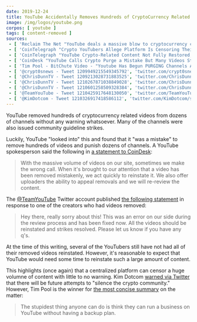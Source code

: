 ```yaml
---
date: 2019-12-24
title: YouTube Accidentally Removes Hundreds of CryptoCurrency Related Videos
image: /img/logos/youtube.png
corpos: [ youtube ]
tags: [ content-removed ]
sources:
 - [ 'Reclaim The Net "YouTube deals a massive blow to cryptocurrency community, calls it "harmful or dangerous", mass deletes videos" by Didi Rankovic (24 Dec 2019)', 'reclaimthenet.org/youtube-cryptocurrency-censorship/' ]
 - [ 'CoinTelegraph "Crypto YouTubers Allege Platform Is Censoring Their Content" by Marie Huillet (24 Dec 2019)', 'cointelegraph.com/news/crypto-youtubers-allege-platform-is-censoring-their-content' ]
 - [ 'CoinTelegraph "YouTube Crypto-Related Content Not Fully Restored, YouTubers Say "Nothing Has Changed"" by Rachel Wolfson (25 Dec 2019)', 'cointelegraph.com/news/youtube-crypto-related-content-not-fully-restored-youtubers-say-nothing-has-changed' ]
 - [ 'CoinDesk "YouTube Calls Crypto Purge a Mistake But Many Videos Still Missing" by Danny Nelson (26 Dec 2019)', 'www.coindesk.com/youtube-calls-crypto-purge-a-mistake-but-many-videos-still-missing' ]
 - [ 'Tim Pool - BitChute Video - "Youtube Has Begun PURGING Channels AGAIN, Crypto Channels Getting Wiped Out" (26 Dec 2019)', 'www.bitchute.com/video/Kr5r3SNYsmU/' ]
 - [ '@crypt0snews - Tweet 1209949215549345792', 'twitter.com/crypt0snews/status/1209949215549345792' ]
 - [ '@ChrisDunnTV - Tweet 1209213028731883525', 'twitter.com/ChrisDunnTV/status/1209213028731883525' ]
 - [ '@ChrisDunnTV - Tweet 1210267871038849028', 'twitter.com/ChrisDunnTV/status/1210267871038849028' ]
 - [ '@ChrisDunnTV - Tweet 1210601258509328384', 'twitter.com/ChrisDunnTV/status/1210601258509328384' ]
 - [ '@TeamYouTube - Tweet 1210425917648130050', 'twitter.com/TeamYouTube/status/1210425917648130050' ]
 - [ '@KimDotcom - Tweet 1210326917418586112', 'twitter.com/KimDotcom/status/1210326917418586112' ]
---
```


YouTube removed hundreds of cryptocurrency related videos from dozens of channels without any warning whatsoever.
Many of the channels were also issued community guideline strikes.

Luckily, YouTube "looked into" this and found that it "was a mistake" to remove hundreds of videos and punish dozens of channels.
A YouTube spokesperson said the following in [a statement to CoinDesk](https://www.coindesk.com/youtube-calls-crypto-purge-a-mistake-but-many-videos-still-missing):
> With the massive volume of videos on our site, sometimes we make the wrong call.
> When it's brought to our attention that a video has been removed mistakenly, we act quickly to reinstate it.
> We also offer uploaders the ability to appeal removals and we will re-review the content.

The [@TeamYouTube](https://twitter.com/TeamYouTube) Twitter account published [the following statement](https://twitter.com/TeamYouTube/status/1210425917648130050) in response to one of the creators who had videos removed:
> Hey there, really sorry about this!
> This was an error on our side during the review process and has been fixed now.
> All the videos should be reinstated and strikes resolved.
> Please let us know if you have any q's.

At the time of this writing, several of the YouTubers still have not had all of their removed videos reinstated.
However, it's reasonable to expect that YouTube would need some time to reinstate such a large amount of content.

This highlights (once again) that a centralized platform can censor a huge volumne of content with little to no warning.
Kim Dotcom [warned via Twitter](https://twitter.com/KimDotcom/status/1210326917418586112) that there will be future attempts to "silence the crypto community."
However, Tim Pool is the winner for [the most concise summary](https://www.bitchute.com/video/Kr5r3SNYsmU/) on the matter:
> The stupidest thing anyone can do is think they can run a business on YouTube without having a backup plan.
